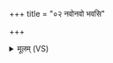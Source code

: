 +++
title = "०२ नवोनवो भवसि"

+++
<details><summary>मूलम् (VS)</summary>

नवो॑नवो भवसि॒ जाय॑मा॒नोऽह्नां॑ के॒तुरु॒षसा॑मे॒ष्यग्र॑म्। भा॒गं दे॒वेभ्यो॒ वि द॑धास्या॒यन्प्र च॑न्द्रमस्तिरसे दी॒र्घमायुः॑ ॥
</details>